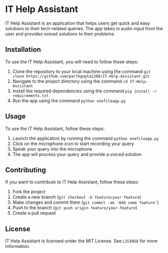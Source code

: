 # IT Help Assistant

IT Help Assistant is an application that helps users get quick and easy solutions to their tech-related queries. The app takes in audio input from the user and provides voiced solutions to their problems.

## Installation

To use the IT Help Assistant, you will need to follow these steps:

1. Clone the repository to your local machine using the command `git clone https://github.com/parthgupta1208/IT-Help-Assistant.git`
2. Navigate to the project directory using the command `cd IT-Help-Assistant`
3. Install the required dependencies using the command `pip install -r requirements.txt`
4. Run the app using the command `python onefileapp.py`

## Usage

To use the IT Help Assistant, follow these steps:

1. Launch the application by running the command `python onefileapp.py`
2. Click on the microphone icon to start recording your query
3. Speak your query into the microphone
4. The app will process your query and provide a voiced solution

## Contributing

If you want to contribute to IT Help Assistant, follow these steps:

1. Fork the project
2. Create a new branch (`git checkout -b feature/your-feature`)
3. Make changes and commit them (`git commit -am 'Add some feature'`)
4. Push to the branch (`git push origin feature/your-feature`)
5. Create a pull request

## License

IT Help Assistant is licensed under the MIT License. See `LICENSE` for more information.
